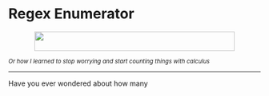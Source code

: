# Regex Enumerator

<p align="center"><img src="https://rawgit.com/leegao/RegexEnumerator/svgs/svgs/4d252c53c5c0e99dc2f259a9086b5fab.svg?invert_in_darkmode" align=middle width=399.2043pt height=38.834895pt/></p>

<sub>*Or how I learned to stop worrying and start counting things with calculus*</sub>

-----

Have you ever wondered about how many 